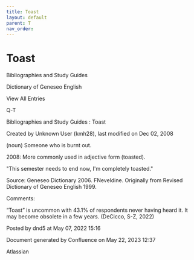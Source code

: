 ```yaml
---
title: Toast
layout: default
parent: T
nav_order:
---
```


# Toast

Bibliographies and Study Guides

Dictionary of Geneseo English

View All Entries

Q-T

Bibliographies and Study Guides : Toast

Created by  Unknown User (kmh28), last modified on Dec 02, 2008

(noun) Someone who is burnt out.

2008: More commonly used in adjective form (toasted).

&quot;This semester needs to end now, I'm completely toasted.&quot;

Source: Geneseo Dictionary 2006. FNeveldine. Originally from Revised Dictionary of Geneseo English 1999. 

Comments:

“Toast” is uncommon with 43.1% of respondents never having heard it. It may become obsolete in a few years. (DeCicco, S-Z, 2022)

Posted by dnd5 at May 07, 2022 15:16

Document generated by Confluence on May 22, 2023 12:37

Atlassian
